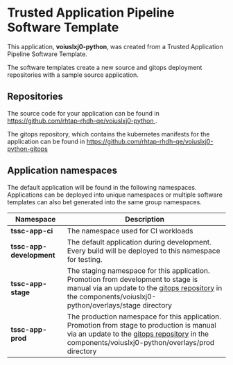 # Trusted Application Pipeline Software Template

This application, **voiuslxj0-python**, was created from a Trusted Application Pipeline Software Template.

The software templates create a new source and gitops deployment repositories with a sample source application. 

## Repositories

The source code for your application can be found in [https://github.com/rhtap-rhdh-qe/voiuslxj0-python ](https://github.com/rhtap-rhdh-qe/voiuslxj0-python ).
 
The gitops repository, which contains the kubernetes manifests for the application can be found in 
[https://github.com/rhtap-rhdh-qe/voiuslxj0-python-gitops ](https://github.com/rhtap-rhdh-qe/voiuslxj0-python-gitops ) 

## Application namespaces 

The default application will be found in the following namespaces. Applications can be deployed into unique namespaces or multiple software templates can also bet generated into the same group namespaces.  

|  Namespace   |  Description   |  
| -------- | -------- |
| **tssc-app-ci** | The namespace used for CI workloads |
| **tssc-app-development** | The default application during development. Every build will be deployed to this namespace for testing. |
| **tssc-app-stage** | The staging namespace for this application. Promotion from development to stage is manual via an update to the [gitops repository](https://github.com/rhtap-rhdh-qe/voiuslxj0-python-gitops ) in the components/voiuslxj0-python/overlays/stage directory |
| **tssc-app-prod** | The production namespace for this application. Promotion from stage to production is manual via an update to the [gitops repository](https://github.com/rhtap-rhdh-qe/voiuslxj0-python-gitops ) in the components/voiuslxj0-python/overlays/prod directory |